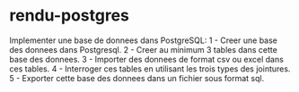 # rendu-postgres
Implementer une base de donnees dans PostgreSQL: 1 - Creer une base des donnees dans Postgresql. 2 - Creer au minimum  3 tables dans cette base des donnees. 3 - Importer des donnees de format csv ou excel dans ces tables. 4 - Interroger ces tables en utilisant les trois types des jointures. 5 - Exporter cette base des donnees dans un fichier sous format sql.
